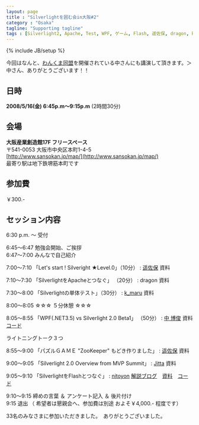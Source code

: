 ```yaml
---
layout: page
title : "Silverlightを囲む会in大阪#2"
category : "Osaka"
tagline: "Supporting tagline"
tags : [Silverlight2, Apache, Test, WPF, ゲーム, Flash, 遥佐保, dragon, k_maru, 中 博俊, Jitta, nitoyon, わんくま]
---
```

{% include JB/setup %}

今回はなんと、[わんくま同盟](http://www.wankuma.com/)を開催されている中さんにも講演して頂きます。＞中さん、ありがとうございます！！


## 日時
__2008/5/16(金) 6:45p.m～9:15p.m__ (2時間30分)

## 会場
__大阪産業創造館17F フリースペース__  
〒541-0053 大阪市中央区本町1-4-5  
[http://www.sansokan.jp/map/](http://www.sansokan.jp/map/)  
最寄り駅は地下鉄堺筋本町です
  
## 参加費
￥300.-

## セッション内容
6:30 p.m. ～ 受付

 6:45～6:47   勉強会開始、ご挨拶  
 6:47～7:00   みんなで自己紹介

7:00～7:10 「Let's start ! Silveright ★Level.0」（10分）
: [遥佐保](http://blog.livedoor.jp/haruka_sao/) 資料

 7:10～7:30 「SilverlightをApacheとつなぐ」 （20分）
: dragon 資料

7:30～8:00  「Silverlightの単体テスト」（30分）
: [k_maru](http://kmaru.hatenablog.com/) 資料

8:00～8:05 ☆☆☆ ５分休憩 ☆☆☆

8:05～8:55  「WPF(.NET3.5) vs Silverlight 2.0 Beta1」 （50分）
: [中 博俊](http://blogs.wankuma.com/naka) 資料 [コード](http://silverlightsquare.com/source/02_WPF%28.NET3.5%29vsSilverlight2.0Beta1.lzh)

ライトニングトーク３つ  

8:55～9:00  「パズルＧＡＭＥ "ZooKeeper" もどき作りました」
: [遥佐保](http://blog.livedoor.jp/haruka_sao/) 資料

9:00～9:05 「Silverlight 2.0 Overview from MVP Summit」
: [Jitta](http://blogs.wankuma.com/jitta/) 資料  

9:05～9:10  「SilverlightをFlashとつなぐ」
: [nitoyon](http://tech.nitoyon.com/ja/) [解説ブログ](http://tech.nitoyon.com/ja/blog/2008/05/18/silverlight-and-flash/)　[資料](http://tech.nitoyon.com/misc/flash_and_silverlight/Slide.swf)　[コード](http://tech.nitoyon.com/misc/flash_and_silverlight/demo/)  

9:10～9:15   締めの言葉 ＆ アンケート記入 ＆ 後片付け  
9:15   退出 （ 希望者は懇親会へ、参加費は別途 およそ￥4,000.- 程度です）

33名のみなさまに参加いただきました。　ありがとうございました。
